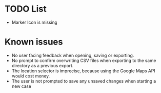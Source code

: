 # TODO List
- Marker Icon is missing

# Known issues
- No user facing feedback when opening, saving or exporting.
- No prompt to confirm overwriting CSV files when exporting to the same directory as a previous export.
- The location selector is imprecise, because using the Google Maps API would cost money.
- The user is not prompted to save any unsaved changes when starting a new case
